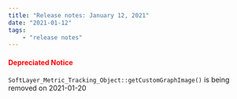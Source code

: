 ```yaml
---
title: "Release notes: January 12, 2021"
date: "2021-01-12"
tags:
    - "release notes"
---
```


#### <font color="red">Depreciated Notice</font>
`SoftLayer_Metric_Tracking_Object::getCustomGraphImage()` is being removed on 2021-01-20